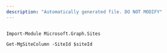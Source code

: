 ```yaml
---
description: "Automatically generated file. DO NOT MODIFY"
---
```


```powershellv1

Import-Module Microsoft.Graph.Sites

Get-MgSiteColumn -SiteId $siteId

```
